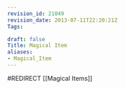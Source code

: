 ```yaml
---
revision_id: 21049
revision_date: 2013-07-11T22:20:21Z
Tags:

draft: false
Title: Magical Item
aliases:
- Magical_Item
---
```

#REDIRECT [[Magical Items]]